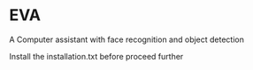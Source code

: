 # EVA
A Computer assistant with face recognition and object detection

Install the installation.txt before proceed further
